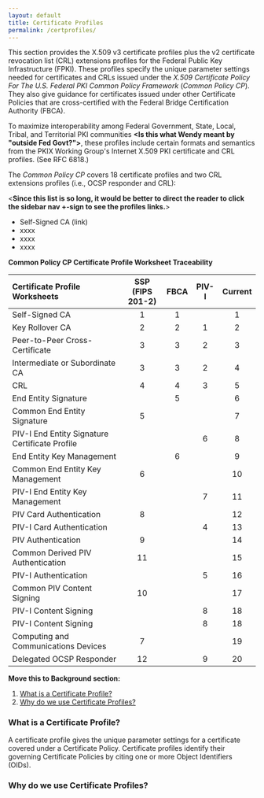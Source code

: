 ```yaml
---
layout: default
title: Certificate Profiles
permalink: /certprofiles/
---
```


This section provides the X.509 v3 certificate profiles plus the v2 certificate revocation list (CRL) extensions profiles for the Federal Public Key Infrastructure (FPKI). These profiles specify the unique parameter settings needed for certificates and CRLs issued under the _X.509 Certificate Policy For The U.S. Federal PKI Common Policy Framework_ (_Common Policy CP_). They also give guidance for certificates issued under other Certificate Policies that are cross-certified with the Federal Bridge Certification Authority (FBCA).

To maximize interoperability among Federal Government, State, Local, Tribal, and Territorial PKI communities **<Is this what Wendy meant by "outside Fed Govt?">**, these profiles include certain formats and semantics from the PKIX Working Group's Internet X.509 PKI certificate and CRL profiles. (See RFC 6818.) 

The _Common Policy CP_ covers 18 certificate profiles and two CRL extensions profiles (i.e., OCSP responder and CRL):  

<**Since this list is so long, it would be better to direct the reader to click the sidebar nav +-sign to see the profiles links.**>

* Self-Signed CA (link)
* xxxx 
* xxxx
* xxxx

**Common Policy CP Certificate Profile Worksheet Traceability**

| **Certificate Profile Worksheets**   | **SSP**<BR>**(FIPS 201-2)**        | **FBCA**     | **PIV-I**     | **Current**   |
| :----------------------------------  | :------:        | :-----------:      | :-----------:      | :-----------:      |
| Self-Signed CA                       | 1              | 1            |               | 1             |
| Key Rollover CA                      | 2              | 2            |  1            | 2             |
| Peer-to-Peer Cross-Certificate       | 3              | 3            |  2            | 3             |
| Intermediate or Subordinate CA       | 3              | 3            |  2            | 4             |
| CRL       | 4              | 4            |  3            | 5             |
| End Entity Signature       |                | 5            |               | 6             |
| Common End Entity Signature       | 5              |              |               | 7             |
| PIV-I End Entity Signature Certificate Profile       |                |              |  6            | 8             |
| End Entity Key Management       |                |  6           |               | 9             |
| Common End Entity Key Management       | 6               |             |               | 10             |
| PIV-I End Entity Key Management       |                |             | 7              | 11             |
| PIV Card Authentication       | 8               |             |               | 12             |
| PIV-I Card Authentication       |                |             |  4             | 13             |
| PIV Authentication       |  9              |             |               | 14             |
| Common Derived PIV Authentication       |  11              |             |               | 15             |
| PIV-I Authentication       |                |             |  5             | 16             |
| Common PIV Content Signing       | 10               |             |               | 17             |
| PIV-I Content Signing       |                |             |  8             | 18             |
| PIV-I Content Signing       |                |             |  8             | 18             |
| Computing and Communications Devices       | 7               |             |               | 19             |
| Delegated OCSP Responder       | 12               |             | 9             | 20             |



**Move this to Background section:**

1. [What is a Certificate Profile?](#what-is-a-certificate-profile)
1. [Why do we use Certificate Profiles?](#why-do-we-use-certificate-profiles)

### What is a Certificate Profile?

A certificate profile gives the unique parameter settings for a certificate covered under a Certificate Policy. Certificate profiles identify their governing Certificate Policies by citing one or more Object Identifiers (OIDs).  

### Why do we use Certificate Profiles?




